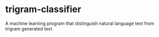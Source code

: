 trigram-classifier
==================

A machine learning program that distinguish natural language text from trigram generated text